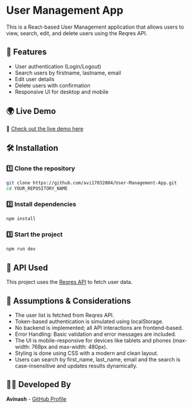 # User Management App

This is a React-based User Management application that allows users to view, search, edit, and delete users using the Reqres API.

## 🚀 Features

- User authentication (Login/Logout)
- Search users by firstname, lastname, email
- Edit user details
- Delete users with confirmation
- Responsive UI for desktop and mobile

## 🌍 Live Demo

🔗 [Check out the live demo here](https://avi17032004.github.io/user-management/)

## 🛠️ Installation

### 1️⃣ Clone the repository

```sh
git clone https://github.com/avi17032004/User-Management-App.git
cd YOUR_REPOSITORY_NAME
```

### 2️⃣ Install dependencies

```sh
npm install
```

### 3️⃣ Start the project

```sh
npm run dev
```

## 🔗 API Used

This project uses the [Reqres API](https://reqres.in/) to fetch user data.

## 📌 Assumptions & Considerations

- The user list is fetched from Reqres API.
- Token-based authentication is simulated using localStorage.
- No backend is implemented; all API interactions are frontend-based.
- Error Handling: Basic validation and error messages are included.
- The UI is mobile-responsive for devices like tablets and phones (max-width: 768px and max-width: 480px).
- Styling is done using CSS with a modern and clean layout.
- Users can search by first_name, last_name, email and the search is case-insensitive and updates results dynamically.

## 👨‍💻 Developed By

**Avinash** - [GitHub Profile](https://github.com/avi17032004)
